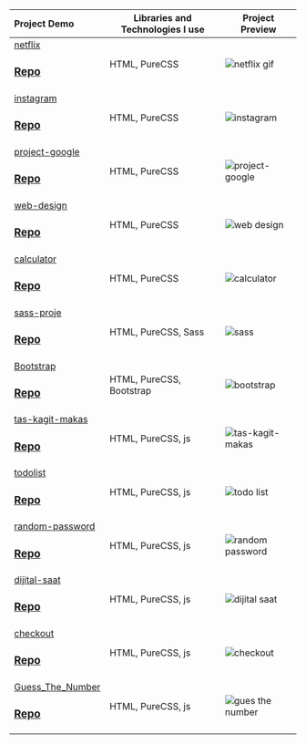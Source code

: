 Project Demo       |Libraries and Technologies I use     |Project Preview   
:-------------------------|-------------------------|-------------------------
[netflix](https://hilal-1202.github.io/netflix/)<h3>[Repo](https://github.com/hilal-1202/netflix/settings/pages)</h3> | HTML, PureCSS | ![netflix gif](https://user-images.githubusercontent.com/118962463/218371628-c54b6d44-94b3-47a8-ace8-ad3d82a92a4c.gif)
[instagram](https://hilal-1202.github.io/instagram/)<h3>[Repo](https://github.com/hilal-1202/instagram)</h3> | HTML, PureCSS | ![instagram](https://user-images.githubusercontent.com/118962463/218375953-323398f8-c914-47ef-9e9f-fc6f38aa1bfe.gif)
[project-google](https://hilal-1202.github.io/project-google/)<h3>[Repo](https://github.com/hilal-1202/project-google)</h3> | HTML, PureCSS | ![project-google](https://user-images.githubusercontent.com/118962463/218376762-0451b794-e6f5-48af-bc4b-6f27fb597db9.gif)
[web-design](https://hilal-1202.github.io/web-design-page/)<h3>[Repo](https://github.com/hilal-1202/web-design-page)</h3> | HTML, PureCSS | ![web design](https://user-images.githubusercontent.com/118962463/218419096-70da1ff5-18ab-4f56-9ec3-0123e17ab4b2.gif)
[calculator](https://hilal-1202.github.io/calculator/)<h3>[Repo](https://github.com/hilal-1202/calculator)</h3> | HTML, PureCSS |![calculator](https://user-images.githubusercontent.com/118962463/218423009-193f2d9c-eac6-4621-87cc-6746d359d137.gif)
 [sass-proje](https://hilal-1202.github.io/sass-proje/)<h3>[Repo](https://github.com/hilal-1202/sass-proje)</h3> | HTML, PureCSS, Sass | ![sass](https://user-images.githubusercontent.com/118962463/219038007-a7af7c1a-08b7-416a-9094-f8d73d35ce3e.gif)
[Bootstrap](https://hilal-1202.github.io/sass-proje/)<h3>[Repo](https://github.com/hilal-1202/Bootstrap)</h3> | HTML, PureCSS, Bootstrap |![bootstrap](https://user-images.githubusercontent.com/118962463/219041175-c1f92d92-8086-41b4-9ea2-096367841731.gif)
[tas-kagit-makas](https://hilal-1202.github.io/tas-kagit-makas/)<h3>[Repo](https://github.com/hilal-1202/tas-kagit-makas)</h3> | HTML, PureCSS, js| ![tas-kagit-makas](https://user-images.githubusercontent.com/118962463/219324048-c4171dec-ddbe-4f1d-b3e7-9531df98c6d2.gif)
[todolist](https://hilal-1202.github.io/todolist/)<h3>[Repo](https://github.com/hilal-1202/todolist)</h3> | HTML, PureCSS, js|![todo list](https://user-images.githubusercontent.com/118962463/219325032-cccfb927-868a-48e5-8b16-2949666bfb07.gif)
[random-password](https://hilal-1202.github.io/random-password/)<h3>[Repo](https://github.com/hilal-1202/random-password)</h3> | HTML, PureCSS, js|![random password](https://user-images.githubusercontent.com/118962463/219940682-30316dc9-782e-4add-b822-38612f2b9c06.gif)
[dijital-saat](https://hilal-1202.github.io/dijital-saat/)<h3>[Repo](https://github.com/hilal-1202/dijital-saat)</h3> | HTML, PureCSS, js|![dijital saat](https://user-images.githubusercontent.com/118962463/219940797-8bfac560-ae46-4d18-ac66-6801726cab31.gif)
[checkout](https://hilal-1202.github.io/checkout/)<h3>[Repo](https://github.com/hilal-1202/checkout)</h3> | HTML, PureCSS, js|![checkout](https://user-images.githubusercontent.com/118962463/220357431-0e02568b-24e2-42ec-be1b-017ac5621b62.gif)
[Guess_The_Number](https://hilal-1202.github.io/Guess_The_Number/)<h3>[Repo](https://github.com/hilal-1202/Guess_The_Number)</h3> | HTML, PureCSS, js|![gues the number](https://user-images.githubusercontent.com/118962463/220888316-33298014-76ed-491b-a1bf-0fa2288a465e.gif)

